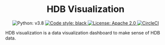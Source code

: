 <h1 align="center">HDB Visualization</h1>

<p align="center">
  <img alt="Python: v3.8" src="https://img.shields.io/badge/python-v3.8-blue">
  <a href="https://github.com/psf/black">
    <img alt="Code style: black" src=
    "https://img.shields.io/badge/code%20style-black-000000.svg">
  </a>
  <a href=
  "https://github.com/cadmusthefounder/hdb-viz/blob/master/LICENSE"
  >
    <img alt="License: Apache 2.0" src=
    "https://img.shields.io/badge/license-Apache--2.0-green">
  </a>
  <a href=
  "https://circleci.com/gh/cadmusthefounder/hdb-viz/tree/master"
  >
    <img alt="CircleCI" src=
    "https://circleci.com/gh/cadmusthefounder/hdb-viz/tree/master.svg?style=shield">
  </a>
</p>

HDB visualization is a data visualization dashboard to make sense of HDB data.
